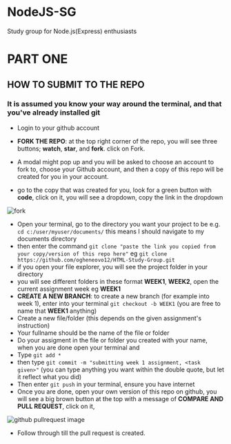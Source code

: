 # NodeJS-SG
Study group for Node.js(Express) enthusiasts

# PART ONE
## HOW TO SUBMIT TO THE REPO
### It is assumed you know your way around the terminal, and that you've already installed git
-  Login to your github account
 - **FORK THE REPO**: at the top right corner of the repo, you will see three buttons; **watch**, **star**, and **fork**. click on Fork.
 
 - A modal might pop up and you will be asked to choose an account to fork to, choose your Github account, and then a copy of this repo will be created for you in your account.
 - go to the copy that was created for you, look for a green button with **code**, click on it, you will see a dropdown, copy the link in the dropdown
 
 ![fork](https://i.ibb.co/8DKHgC7/image.png)
 
 - Open your terminal, go to the directory you want your project to be e.g. `cd c:/user/myuser/documents/` this means I should navigate to my documents directory
 - then enter the command 
   `git clone "paste the link you copied from your copy/version of this repo here"` eg 
   `git clone https://github.com/ogheneovo12/HTML-Study-Group.git`
 - if you open your file explorer, you will see the project folder in your directory
 - you will see different folders in these format **WEEK1**, **WEEK2**, open the current assignment week eg **WEEK1**
 - **CREATE A NEW BRANCH**: to create a new branch (for example into week 1), enter into your terminal `git checkout -b WEEK1` (you are free to name that **WEEK1** anything)
 - Create a new file/folder (this depends on the given assignment's instruction)
 - Your fullname should be the name of the file or folder
 - Do your assigment in the file or folder you created with your name, when you are done open your terminal and
 - Type `git add *`
 - then type `git commit -m "submitting week 1 assignment, <task given>"` (you can type anything you want within the double quote, but let it reflect what you did)
 - Then enter `git push` in your terminal, ensure you have internet
 - Once you are done, open your own version of this repo on github, you will see a big brown button at the top with a message of **COMPARE AND PULL REQUEST**, click on it, 
 
 ![github pullrequest image](https://i.ytimg.com/vi/rgbCcBNZcdQ/maxresdefault.jpg)
 
 - Follow through till the pull request is created.
